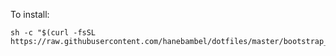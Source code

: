 To install:

    sh -c "$(curl -fsSL https://raw.githubusercontent.com/hanebambel/dotfiles/master/bootstrap_zsh.sh)"
